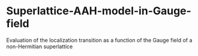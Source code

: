 # Superlattice-AAH-model-in-Gauge-field
Evaluation of the localization transition as a function of the Gauge field of a non-Hermitian superlattice
